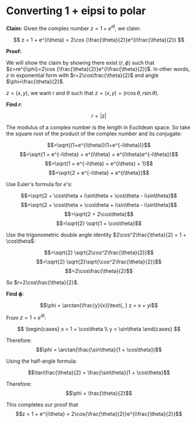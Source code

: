 
# Converting 1 + eipsi to polar

**Claim:** Given the complex number $z = 1 + e^{i\theta}$, we claim:

$$
z = 1 + e^{i\theta} = 2\cos {\frac{\theta}{2}}e^{i\frac{\theta}{2}}
$$

**Proof:**

We will show the claim by showing there exist $(r, \phi)$ such that $z=re^{i\phi}=2\cos {\frac{\theta}{2}}e^{i\frac{\theta}{2}}$. In other words, $z$ in exponential form with $r=2\cos\frac{\theta}{2}$ and angle $\phi=\frac{\theta}{2}$.

$z = (x,y)$, we want $r$ and $\theta$ such that $z=(x,y)=(r\cos\theta, r\sin\theta)$.

**Find $r$:**

$$r = |z|$$

The modulus of a complex number is the length in Euclidean space. So take the square root of the product of the complex number and its conjugate:

$$=\sqrt{(1+e^{i\theta})(1+e^{-i\theta})}$$
$$=\sqrt{1 + e^{-i\theta} + e^{i\theta} + e^{i\theta}e^{-i\theta}}$$
$$=\sqrt{1 + e^{-i\theta} + e^{i\theta} + 1}$$
$$=\sqrt{2 + e^{-i\theta} + e^{i\theta}}$$

Use Euler's formula for $e$'s:

$$=\sqrt{2 + \cos\theta + i\sin\theta + \cos\theta - i\sin\theta}$$
$$=\sqrt{2 + \cos\theta + \cos\theta + i\sin\theta - i\sin\theta}$$
$$=\sqrt{2 + 2\cos\theta}$$
$$=\sqrt{2} \sqrt{1 + \cos\theta}$$

Use the trigonometric double angle identity $2\cos^2\frac{\theta}{2} = 1 + \cos\theta$:

$$=\sqrt{2} \sqrt{2\cos^2\frac{\theta}{2}}$$
$$=\sqrt{2} \sqrt{2}\sqrt{\cos^2\frac{\theta}{2}}$$
$$=2\cos\frac{\theta}{2}$$

So $r=2\cos\frac{\theta}{2}$.

**Find** $\mathbf{\phi}:$

$$\phi = \arctan(\frac{y}{x})\text{, } z = x + yi$$

From $z = 1 + e^{i\theta}$:

$$
\begin{cases}
x = 1 + \cos\theta \\
y = \sin\theta
\end{cases}
$$

Therefore:
$$\phi = \arctan(\frac{\sin\theta}{1 + \cos\theta})$$

Using the half-angle formula:

$$\tan\frac{\theta}{2} = \frac{\sin\theta}{1 + \cos\theta}$$

Therefore:
$$\phi = \frac{\theta}{2}$$

This completes our proof that 
$$z = 1 + e^{i\theta} = 2\cos{\frac{\theta}{2}}e^{i\frac{\theta}{2}}$$